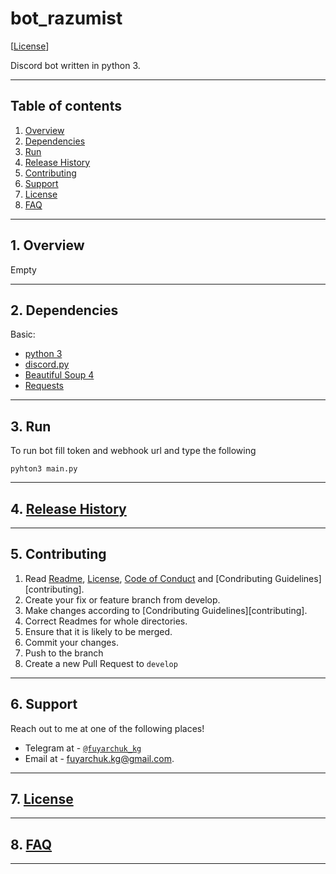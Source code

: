 # bot_razumist

[[License](./doc/LICENSE.md)]

Discord bot written in python 3.

---

## Table of contents

1.  [ Overview ](#overview)
2.  [ Dependencies ](#dependencies)
3.  [ Run ](#run)
4.  [ Release History ](#release)
5.  [ Contributing ](#contributing)
6.  [ Support ](#support)
7.  [ License ](#license)
8.  [ FAQ ](#faq)

---

<a name="overview"></a>
## 1. Overview

Empty

---

<a name="dependencies"></a>
## 2. Dependencies

Basic:<br>

- [python 3](https://www.python.org/download/releases/3.0/)
- [discord.py](https://pypi.org/project/discord.py/)
- [Beautiful Soup 4](https://pypi.org/project/beautifulsoup4/)
- [Requests](https://docs.python-requests.org/en/master/)

---

<a name="run"></a>
## 3. Run

To run bot fill token and webhook url and type the following 

```
pyhton3 main.py
```


---

<a name="release"></a>
## 4. [Release History](./doc/HISTORY.md)

---

<a name="contributing"></a>
## 5. Contributing

1. Read [Readme](./README.md), [License](./doc/LICENSE.md), [Code of Conduct](./doc/CODE_OF_CONDUCT.md) and [Condributing Guidelines][contributing].
2. Create your fix or feature branch from develop.
3. Make changes according to [Condributing Guidelines][contributing].
4. Correct Readmes for whole directories.
5. Ensure that it is likely to be merged.
6. Commit your changes.
10. Push to the branch 
11. Create a new Pull Request to `develop`

---

<a name="support"></a>
## 6. Support

Reach out to me at one of the following places!

- Telegram at - <a href="http://https://telegram.org" target="_blank">`@fuyarchuk_kg`</a>
- Email at - fuyarchuk.kg@gmail.com.

---

<a name="license"></a>
## 7. [License](./doc/LICENSE.md)

---

<a name="faq"></a>
## 8. [FAQ](doc/FAQ.md)


---
